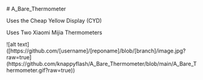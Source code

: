 <P># A_Bare_Thermometer</P>
<P>Uses the Cheap Yellow Display (CYD)</P>
<P>Uses Two Xiaomi Mijia Thermometers</P>
![alt text]([https://github.com/[username]/[reponame]/blob/[branch]/image.jpg?raw=true](https://github.com/knappyflash/A_Bare_Thermometer/blob/main/A_Bare_Thermometer.gif?raw=true))
